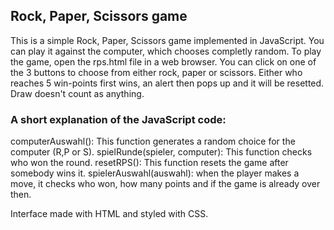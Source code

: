 ## Rock, Paper, Scissors game 

This is a simple Rock, Paper, Scissors game implemented in JavaScript. You can play it against the computer, which chooses completly random.
To play the game, open the rps.html file in a web browser. You can click on one of the 3 buttons to choose from either rock, paper or scissors. Either who reaches 5 win-points first wins, an alert then pops up and it will be resetted. Draw doesn't count as anything.


### A short explanation of the JavaScript code:

computerAuswahl(): This function generates a random choice for the computer (R,P or S).
spielRunde(spieler, computer): This function checks who won the round.
resetRPS(): This function resets the game after somebody wins it.
spielerAuswahl(auswahl): when the player makes a move, it checks who won, how many points and if the game is already over then.


Interface made with HTML and styled with CSS.
